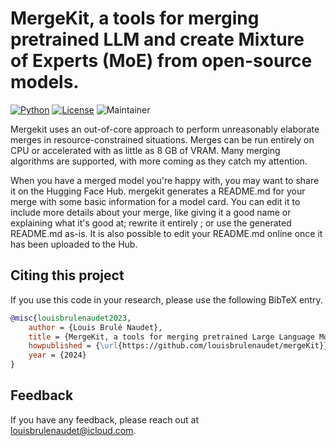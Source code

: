 # MergeKit, a tools for merging pretrained LLM and create Mixture of Experts (MoE) from open-source models.
[![Python](https://img.shields.io/pypi/pyversions/tensorflow.svg)](https://badge.fury.io/py/tensorflow) [![License](https://img.shields.io/badge/License-Apache_2.0-blue.svg)](https://opensource.org/licenses/Apache-2.0) ![Maintainer](https://img.shields.io/badge/maintainer-@louisbrulenaudet-blue)

Mergekit uses an out-of-core approach to perform unreasonably elaborate merges in resource-constrained situations. Merges can be run entirely on CPU or accelerated with as little as 8 GB of VRAM. Many merging algorithms are supported, with more coming as they catch my attention.

When you have a merged model you're happy with, you may want to share it on the Hugging Face Hub. mergekit generates a README.md for your merge with some basic information for a model card. You can edit it to include more details about your merge, like giving it a good name or explaining what it's good at; rewrite it entirely ; or use the generated README.md as-is. It is also possible to edit your README.md online once it has been uploaded to the Hub.

## Citing this project
If you use this code in your research, please use the following BibTeX entry.

```BibTeX
@misc{louisbrulenaudet2023,
	author = {Louis Brulé Naudet},
	title = {MergeKit, a tools for merging pretrained Large Language Models and create Mixture of Experts (MoE) from open-source models},
	howpublished = {\url{https://github.com/louisbrulenaudet/mergeKit}},
	year = {2024}
}

```
## Feedback
If you have any feedback, please reach out at [louisbrulenaudet@icloud.com](mailto:louisbrulenaudet@icloud.com).